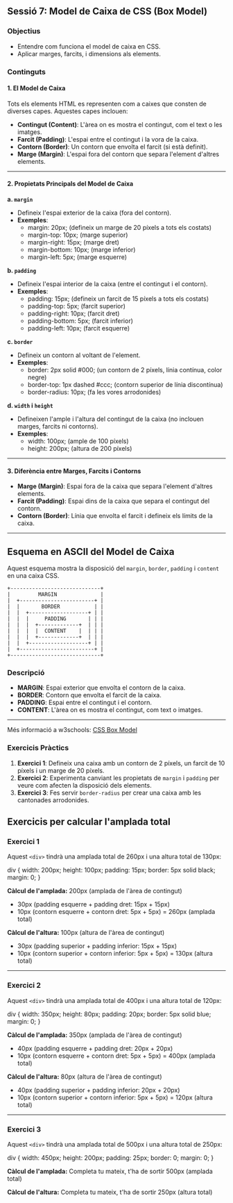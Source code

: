 ## Sessió 7: Model de Caixa de CSS (Box Model)

### Objectius
- Entendre com funciona el model de caixa en CSS.
- Aplicar marges, farcits, i dimensions als elements.

### Continguts

#### 1. El Model de Caixa
Tots els elements HTML es representen com a caixes que consten de diverses capes. Aquestes capes inclouen:
- **Contingut (Content)**: L'àrea on es mostra el contingut, com el text o les imatges.
- **Farcit (Padding)**: L'espai entre el contingut i la vora de la caixa.
- **Contorn (Border)**: Un contorn que envolta el farcit (si està definit).
- **Marge (Margin)**: L'espai fora del contorn que separa l'element d'altres elements.

---

#### 2. Propietats Principals del Model de Caixa

**a. `margin`**
- Defineix l'espai exterior de la caixa (fora del contorn).
- **Exemples**:
  - margin: 20px; (defineix un marge de 20 píxels a tots els costats)
  - margin-top: 10px; (marge superior)
  - margin-right: 15px; (marge dret)
  - margin-bottom: 10px; (marge inferior)
  - margin-left: 5px; (marge esquerre)

**b. `padding`**
- Defineix l'espai interior de la caixa (entre el contingut i el contorn).
- **Exemples**:
  - padding: 15px; (defineix un farcit de 15 píxels a tots els costats)
  - padding-top: 5px; (farcit superior)
  - padding-right: 10px; (farcit dret)
  - padding-bottom: 5px; (farcit inferior)
  - padding-left: 10px; (farcit esquerre)

**c. `border`**
- Defineix un contorn al voltant de l'element.
- **Exemples**:
  - border: 2px solid #000; (un contorn de 2 píxels, línia contínua, color negre)
  - border-top: 1px dashed #ccc; (contorn superior de línia discontínua)
  - border-radius: 10px; (fa les vores arrodonides)

**d. `width` i `height`**
- Defineixen l'ample i l'altura del contingut de la caixa (no inclouen marges, farcits ni contorns).
- **Exemples**:
  - width: 100px; (ample de 100 píxels)
  - height: 200px; (altura de 200 píxels)

---

#### 3. Diferència entre Marges, Farcits i Contorns
- **Marge (Margin)**: Espai fora de la caixa que separa l'element d'altres elements.
- **Farcit (Padding)**: Espai dins de la caixa que separa el contingut del contorn.
- **Contorn (Border)**: Línia que envolta el farcit i defineix els límits de la caixa.

---

## Esquema en ASCII del Model de Caixa

Aquest esquema mostra la disposició del `margin`, `border`, `padding` i `content` en una caixa CSS.

```plaintext
+-----------------------------+
|         MARGIN              |
|  +------------------------+ |
|  |       BORDER           | |
|  |  +-------------------+ | |
|  |  |     PADDING       | | |
|  |  |  +-------------+  | | |
|  |  |  |  CONTENT    |  | | |
|  |  |  +-------------+  | | |
|  |  +-------------------+ | |
|  +------------------------+ |
+-----------------------------+
```

### Descripció
- **MARGIN**: Espai exterior que envolta el contorn de la caixa.
- **BORDER**: Contorn que envolta el farcit de la caixa.
- **PADDING**: Espai entre el contingut i el contorn.
- **CONTENT**: L'àrea on es mostra el contingut, com text o imatges.

---

Més informació a w3schools: [CSS Box Model](https://www.w3schools.com/css/css_boxmodel.asp)

### Exercicis Pràctics
1. **Exercici 1**: Defineix una caixa amb un contorn de 2 píxels, un farcit de 10 píxels i un marge de 20 píxels.
2. **Exercici 2**: Experimenta canviant les propietats de `margin` i `padding` per veure com afecten la disposició dels elements.
3. **Exercici 3**: Fes servir `border-radius` per crear una caixa amb les cantonades arrodonides.


## Exercicis per calcular l'amplada total

### Exercici 1
Aquest `<div>` tindrà una amplada total de 260px i una altura total de 130px:

div {
  width: 200px;
  height: 100px;
  padding: 15px;
  border: 5px solid black;
  margin: 0;
}

**Càlcul de l'amplada:**
  200px (amplada de l'àrea de contingut)
+ 30px (padding esquerre + padding dret: 15px + 15px)
+ 10px (contorn esquerre + contorn dret: 5px + 5px)
= 260px (amplada total)

**Càlcul de l'altura:**
  100px (altura de l'àrea de contingut)
+ 30px (padding superior + padding inferior: 15px + 15px)
+ 10px (contorn superior + contorn inferior: 5px + 5px)
= 130px (altura total)

---

### Exercici 2
Aquest `<div>` tindrà una amplada total de 400px i una altura total de 120px:

div {
  width: 350px;
  height: 80px;
  padding: 20px;
  border: 5px solid blue;
  margin: 0;
}

**Càlcul de l'amplada:**
  350px (amplada de l'àrea de contingut)
+ 40px (padding esquerre + padding dret: 20px + 20px)
+ 10px (contorn esquerre + contorn dret: 5px + 5px)
= 400px (amplada total)

**Càlcul de l'altura:**
  80px (altura de l'àrea de contingut)
+ 40px (padding superior + padding inferior: 20px + 20px)
+ 10px (contorn superior + contorn inferior: 5px + 5px)
= 120px (altura total)

---

### Exercici 3
Aquest `<div>` tindrà una amplada total de 500px i una altura total de 250px:

div {
  width: 450px;
  height: 200px;
  padding: 25px;
  border: 0;
  margin: 0;
}

**Càlcul de l'amplada:**
  Completa tu mateix, t'ha de sortir 500px (amplada total)

**Càlcul de l'altura:**
  Completa tu mateix, t'ha de sortir 250px (altura total)
